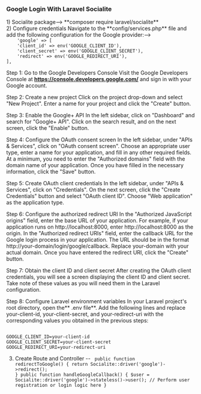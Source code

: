 <h3>Google Login With Laravel Socialite</h3>
1) Socialite package--> **composer require laravel/socialite**<br/>
2) Configure credentials
Navigate to the **config/services.php** file and add the following configuration for the Google provider:-->

<code>
    'google' => [
    'client_id' => env('GOOGLE_CLIENT_ID'),
    'client_secret' => env('GOOGLE_CLIENT_SECRET'),
    'redirect' => env('GOOGLE_REDIRECT_URI'),
],
</code>
 
Step 1: Go to the Google Developers Console
Visit the Google Developers Console at **https://console.developers.google.com/** and sign in with your Google account.

Step 2: Create a new project
Click on the project drop-down and select "New Project". Enter a name for your project and click the "Create" button.

Step 3: Enable the Google+ API
In the left sidebar, click on "Dashboard" and search for "Google+ API". Click on the search result, and on the next screen, click the "Enable" button.

Step 4: Configure the OAuth consent screen
In the left sidebar, under "APIs & Services", click on "OAuth consent screen". Choose an appropriate user type, enter a name for your application, and fill in any other required fields. At a minimum, you need to enter the "Authorized domains" field with the domain name of your application. Once you have filled in the necessary information, click the "Save" button.

Step 5: Create OAuth client credentials
In the left sidebar, under "APIs & Services", click on "Credentials". On the next screen, click the "Create Credentials" button and select "OAuth client ID". Choose "Web application" as the application type.

Step 6: Configure the authorized redirect URI
In the "Authorized JavaScript origins" field, enter the base URL of your application. For example, if your application runs on http://localhost:8000, enter http://localhost:8000 as the origin. In the "Authorized redirect URIs" field, enter the callback URL for the Google login process in your application. The URL should be in the format http://your-domain/login/google/callback. Replace your-domain with your actual domain. Once you have entered the redirect URI, click the "Create" button.

Step 7: Obtain the client ID and client secret
After creating the OAuth client credentials, you will see a screen displaying the client ID and client secret. Take note of these values as you will need them in the Laravel configuration.

Step 8: Configure Laravel environment variables
In your Laravel project's root directory, open the** .env file**. Add the following lines and replace your-client-id, your-client-secret, and your-redirect-uri with the corresponding values you obtained in the previous steps:

<code>
GOOGLE_CLIENT_ID=your-client-id
GOOGLE_CLIENT_SECRET=your-client-secret
GOOGLE_REDIRECT_URI=your-redirect-uri
</code>

3) Create Route and Controller --
   <code>
         public function redirectToGoogle()
    {
        return Socialite::driver('google')->redirect();
    }
    public function handleGoogleCallback()
    {
        $user = Socialite::driver('google')->stateless()->user();
        // Perform user registration or login logic here
   }
   </code>
